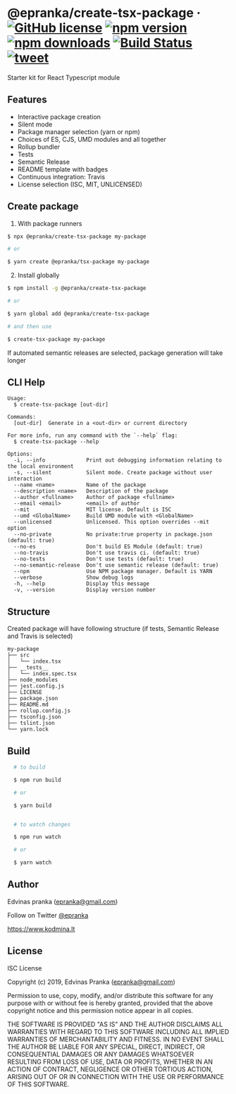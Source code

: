 # @epranka/create-tsx-package &middot; [![GitHub license](https://img.shields.io/badge/license-ISC-blue.svg)](./LICENSE) [![npm version](https://img.shields.io/npm/v/@epranka/create-tsx-package.svg?style=flat)](https://www.npmjs.com/package/@epranka/create-tsx-package) [![npm downloads](https://img.shields.io/npm/dt/@epranka/create-tsx-package.svg?style=flat)](https://www.npmjs.com/package/@epranka/create-tsx-package) [![Build Status](https://travis-ci.org/epranka/create-tsx-package.svg?branch=master)](https://travis-ci.org/epranka/create-tsx-package) [![tweet](https://img.shields.io/twitter/url/http/github.com/epranka/create-tsx-package.svg?style=flat)](http%3A//twitter.com/share%3Ftext%3DHey%21%20I%20found%20this%21%26url%3Dhttps%3A//github.com/epranka/create-tsx-package)

Starter kit for React Typescript module

## Features

- Interactive package creation
- Silent mode
- Package manager selection (yarn or npm)
- Choices of ES, CJS, UMD modules and all together
- Rollup bundler
- Tests
- Semantic Release
- README template with badges
- Continuous integration: Travis
- License selection (ISC, MIT, UNLICENSED)

## Create package

1. With package runners

```bash
$ npx @epranka/create-tsx-package my-package

# or

$ yarn create @epranka/tsx-package my-package
```

2. Install globally

```bash
$ npm install -g @epranka/create-tsx-package

# or

$ yarn global add @epranka/create-tsx-package

# and then use

$ create-tsx-package my-package

```

If automated semantic releases are selected, package generation will take longer

## CLI Help

```
Usage:
  $ create-tsx-package [out-dir]

Commands:
  [out-dir]  Generate in a <out-dir> or current directory

For more info, run any command with the `--help` flag:
  $ create-tsx-package --help

Options:
  -i, --info             Print out debugging information relating to the local environment
  -s, --silent           Silent mode. Create package without user interaction
  --name <name>          Name of the package
  --description <name>   Description of the package
  --author <fullname>    Author of package <fullname>
  --email <email>        <email> of author
  --mit                  MIT license. Default is ISC
  --umd <GlobalName>     Build UMD module with <GlobalName>
  --unlicensed           Unlicensed. This option overrides --mit option
  --no-private           No private:true property in package.json (default: true)
  --no-es                Don't build ES Module (default: true)
  --no-travis            Don't use travis ci. (default: true)
  --no-tests             Don't use tests (default: true)
  --no-semantic-release  Don't use semantic release (default: true)
  --npm                  Use NPM package manager. Default is YARN
  --verbose              Show debug logs
  -h, --help             Display this message
  -v, --version          Display version number
```

## Structure

Created package will have following structure (if tests, Semantic Release and Travis is selected)

```
my-package
├── src
│   └── index.tsx
├── __tests__
│   └── index.spec.tsx
├── node_modules
├── jest.config.js
├── LICENSE
├── package.json
├── README.md
├── rollup.config.js
├── tsconfig.json
├── tslint.json
└── yarn.lock
```

## Build

```bash
  # to build

  $ npm run build

  # or

  $ yarn build


  # to watch changes

  $ npm run watch

  # or

  $ yarn watch
```

## Author

Edvinas pranka ([epranka@gmail.com](mailto:epranka@gmail.com))

Follow on Twitter [@epranka](https://twitter.com/epranka)

https://www.kodmina.lt

## License

ISC License

Copyright (c) 2019, Edvinas Pranka (epranka@gmail.com)

Permission to use, copy, modify, and/or distribute this software for any
purpose with or without fee is hereby granted, provided that the above
copyright notice and this permission notice appear in all copies.

THE SOFTWARE IS PROVIDED "AS IS" AND THE AUTHOR DISCLAIMS ALL WARRANTIES
WITH REGARD TO THIS SOFTWARE INCLUDING ALL IMPLIED WARRANTIES OF
MERCHANTABILITY AND FITNESS. IN NO EVENT SHALL THE AUTHOR BE LIABLE FOR
ANY SPECIAL, DIRECT, INDIRECT, OR CONSEQUENTIAL DAMAGES OR ANY DAMAGES
WHATSOEVER RESULTING FROM LOSS OF USE, DATA OR PROFITS, WHETHER IN AN
ACTION OF CONTRACT, NEGLIGENCE OR OTHER TORTIOUS ACTION, ARISING OUT OF
OR IN CONNECTION WITH THE USE OR PERFORMANCE OF THIS SOFTWARE.
